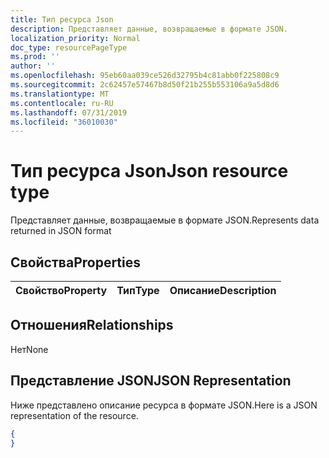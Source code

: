 ```yaml
---
title: Тип ресурса Json
description: Представляет данные, возвращаемые в формате JSON.
localization_priority: Normal
doc_type: resourcePageType
ms.prod: ''
author: ''
ms.openlocfilehash: 95eb60aa039ce526d32795b4c81abb0f225808c9
ms.sourcegitcommit: 2c62457e57467b8d50f21b255b553106a9a5d8d6
ms.translationtype: MT
ms.contentlocale: ru-RU
ms.lasthandoff: 07/31/2019
ms.locfileid: "36010030"
---
```

# <a name="json-resource-type"></a><span data-ttu-id="e63ca-103">Тип ресурса Json</span><span class="sxs-lookup"><span data-stu-id="e63ca-103">Json resource type</span></span>

<span data-ttu-id="e63ca-104">Представляет данные, возвращаемые в формате JSON.</span><span class="sxs-lookup"><span data-stu-id="e63ca-104">Represents data returned in JSON format</span></span>
## <a name="properties"></a><span data-ttu-id="e63ca-105">Свойства</span><span class="sxs-lookup"><span data-stu-id="e63ca-105">Properties</span></span>
|<span data-ttu-id="e63ca-106">Свойство</span><span class="sxs-lookup"><span data-stu-id="e63ca-106">Property</span></span>|<span data-ttu-id="e63ca-107">Тип</span><span class="sxs-lookup"><span data-stu-id="e63ca-107">Type</span></span>|<span data-ttu-id="e63ca-108">Описание</span><span class="sxs-lookup"><span data-stu-id="e63ca-108">Description</span></span>|
|:---|:---|:---|

## <a name="relationships"></a><span data-ttu-id="e63ca-109">Отношения</span><span class="sxs-lookup"><span data-stu-id="e63ca-109">Relationships</span></span>
<span data-ttu-id="e63ca-110">Нет</span><span class="sxs-lookup"><span data-stu-id="e63ca-110">None</span></span>
## <a name="json-representation"></a><span data-ttu-id="e63ca-111">Представление JSON</span><span class="sxs-lookup"><span data-stu-id="e63ca-111">JSON Representation</span></span>
<span data-ttu-id="e63ca-112">Ниже представлено описание ресурса в формате JSON.</span><span class="sxs-lookup"><span data-stu-id="e63ca-112">Here is a JSON representation of the resource.</span></span>
<!--{
  "blockType": "resource",
  "@odata.type": "microsoft.graph.Json"
}-->
``` json
{
}
```



